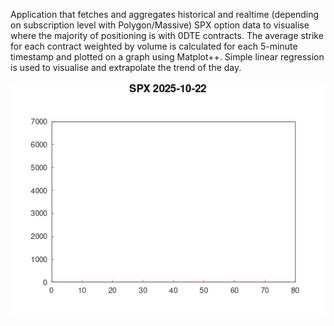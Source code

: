 Application that fetches and aggregates historical and realtime (depending on subscription level with Polygon/Massive) SPX option data to visualise where the majority of positioning is with 0DTE contracts. The average strike for each contract weighted by volume is calculated for each 5-minute timestamp and plotted on a graph using Matplot++. Simple linear regression is used to visualise and extrapolate the trend of the day.
<p align="center"><img src="vwas_animation.gif" alt="animated" /></p>
